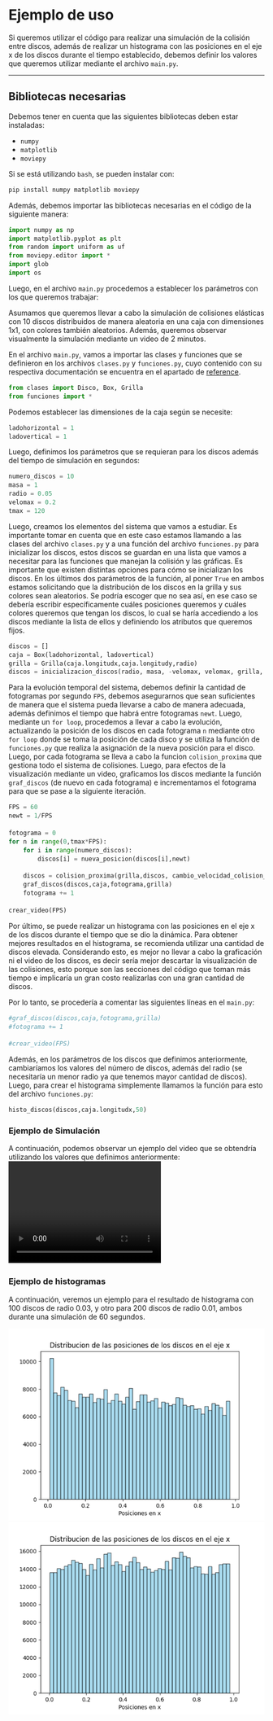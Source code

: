 # Ejemplo de uso 

Si queremos utilizar el código para realizar una simulación de la colisión entre discos, además de realizar un histograma con las posiciones en el eje x de los discos durante el tiempo establecido, debemos definir los valores que queremos utilizar mediante el archivo `main.py`. 

---
## Bibliotecas necesarias
Debemos tener en cuenta que las siguientes bibliotecas deben estar instaladas:

- `numpy`
- `matplotlib`
- `moviepy`


Si se está utilizando `bash`, se pueden instalar con: 

```bash 
pip install numpy matplotlib moviepy 
```

Además, debemos importar las bibliotecas necesarias en el código de la siguiente manera:
```python 
import numpy as np
import matplotlib.pyplot as plt
from random import uniform as uf
from moviepy.editor import *
import glob
import os
```

Luego, en el archivo `main.py` procedemos a establecer los parámetros con los que queremos trabajar:

Asumamos que queremos llevar a cabo la simulación de colisiones elásticas con 10 discos distribuidos de manera aleatoria en una caja con dimensiones 1x1, con colores también aleatorios. Además, queremos observar visualmente la simulación mediante un video de 2 minutos.

En el archivo `main.py`, vamos a importar las clases y funciones que se definieron en los archivos `clases.py` y `funciones.py`, cuyo contenido con su respectiva documentación se encuentra en el apartado de [reference](reference.md).

```python 
from clases import Disco, Box, Grilla
from funciones import *
```

Podemos establecer las dimensiones de la caja según se necesite:
```python 
ladohorizontal = 1
ladovertical = 1
```

Luego, definimos los parámetros que se requieran para los discos además del tiempo de simulación en segundos:
```python
numero_discos = 10
masa = 1
radio = 0.05
velomax = 0.2
tmax = 120
```

Luego, creamos los elementos del sistema que vamos a estudiar. Es importante tomar en cuenta que en este caso estamos llamando a las clases del archivo `clases.py` y a una función del archivo `funciones.py` para inicializar los discos, estos discos se guardan en una lista que vamos a necesitar para las funciones que manejan la colisión y las gráficas. Es importante que existen distintas opciones para cómo se inicializan los discos. En los últimos dos parámetros de la
función, al poner `True` en ambos estamos solicitando que la distribución de los discos en la grilla y sus colores sean aleatorios. Se podría escoger que no sea así, en ese caso se debería escribir específicamente cuáles posiciones queremos y cuáles colores queremos que tengan los discos, lo cual se haría accediendo a los discos mediante la lista de ellos y definiendo los atributos que queremos fijos.  
```python 
discos = [] 
caja = Box(ladohorizontal, ladovertical) 
grilla = Grilla(caja.longitudx,caja.longitudy,radio) 
discos = inicializacion_discos(radio, masa, -velomax, velomax, grilla, numero_discos, True, True)
```

Para la evolución temporal del sistema, debemos definir la cantidad de fotogramas por segundo `FPS`, debemos asegurarnos que sean suficientes de manera que el sistema pueda llevarse a cabo de manera adecuada, además definimos el tiempo que habrá entre fotogramas `newt`. Luego, mediante un `for loop`, procedemos a llevar a cabo la evolución, actualizando la posición de los discos en cada fotograma `n` mediante otro `for loop` donde se toma la posición de cada disco y se utiliza la función de `funciones.py` que realiza la
asignación de la nueva posición para el disco. Luego, por cada fotograma se lleva a cabo la funcion `colision_proxima` que gestiona todo el sistema de colisiones. Luego, para efectos de la visualización mediante un video, graficamos los discos mediante la función `graf_discos` (de nuevo en cada fotograma) e incrementamos el fotograma para que se pase a la siguiente iteración. 
```python 
FPS = 60
newt = 1/FPS

fotograma = 0
for n in range(0,tmax*FPS):
    for i in range(numero_discos):
        discos[i] = nueva_posicion(discos[i],newt)

    discos = colision_proxima(grilla,discos, cambio_velocidad_colision_pares,newt,manejo_de_colisiones_pares,tiempo_colision_pared,deteccion_colision_pared_con_manejo,caja.longitudx,caja.longitudy)
    graf_discos(discos,caja,fotograma,grilla)
    fotograma += 1

crear_video(FPS)
```

Por último, se puede realizar un histograma con las posiciones en el eje x de los discos durante el tiempo que se dio la dinámica. Para obtener mejores resultados en el histograma, se recomienda utilizar una cantidad de discos elevada. Considerando esto, es mejor no llevar a cabo la graficación ni el video de los discos, es decir sería mejor descartar la visualización de las colisiones, esto porque son las secciones del código que toman más tiempo e implicaría un gran
costo realizarlas con una gran cantidad de discos. 

Por lo tanto, se procedería a comentar las siguientes líneas en el `main.py`:
```python 
#graf_discos(discos,caja,fotograma,grilla)
#fotograma += 1
 
#crear_video(FPS)
```
Además, en los parámetros de los discos que definimos anteriormente, cambiaríamos los valores del número de discos, además del radio (se necesitaría un menor radio ya que tenemos mayor cantidad de discos). Luego, para crear el histograma simplemente llamamos la función para esto del archivo `funciones.py`:
```python 
histo_discos(discos,caja.longitudx,50)
```


### Ejemplo de Simulación 
A continuación, podemos observar un ejemplo del video que se obtendría utilizando los valores que definimos anteriormente:
<video width="300" height="200" controls>
  <source src= "https://github.com/igfu2004/Din-mica-Molecular/raw/main/docs/video_ejemplo.mp4" type="video/mp4">
  Tu navegador no soporta el elemento de video.
</video>

### Ejemplo de histogramas
A continuación, veremos un ejemplo para el resultado de histograma con 100 discos de radio 0.03, y otro para 200 discos de radio 0.01, ambos durante una simulación de 60 segundos.

<img src="https://github.com/igfu2004/Din-mica-Molecular/raw/main/docs/histo_100.png" alt="Histograma de las posiciones en x para 100 discos" width="600"/>

<img src="https://github.com/igfu2004/Din-mica-Molecular/raw/main/docs/histo_200.png" alt="Histograma de las posiciones en x para 200 discos" width="600"/>


